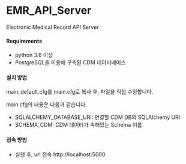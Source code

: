 # EMR_API_Server
Electronic Medical Record API Server

#### Requirements
* python 3.6 이상
* PostgreSQL을 이용해 구축된 CDM 데이터베이스

#### 설치 방법

main_default.cfg를 main.cfg로 복사 후, 파일을 직접 수정합니다.

main.cfg의 내용은 다음과 같습니다.

* SQLALCHEMY_DATABASE_URI: 연결할 CDM DB의 SQLAlchemy URI
* SCHEMA_CDM: CDM 데이터가 속해있는 Schema 이름

#### 접속 방법

* 실행 후, url 접속
 http://localhost:5000
